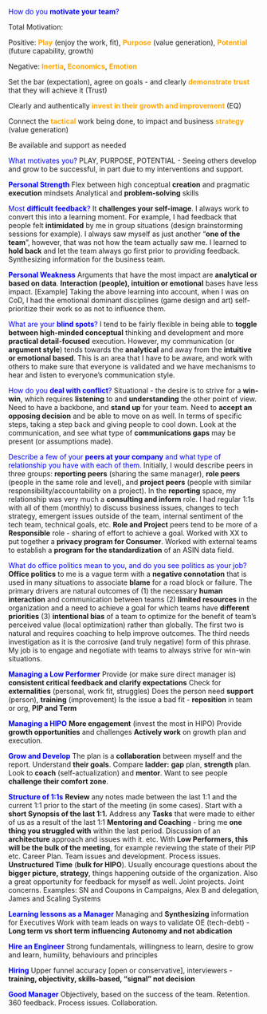 <span style="color:blue">How do you **motivate your team**?</span>

Total Motivation:

  Positive: <span style="color:orange">**Play**</span> (enjoy the work, fit), <span style="color:orange">**Purpose**</span> (value generation), <span style="color:orange">**Potential**</span> (future capability, growth)
  
  Negative: <span style="color:orange">**Inertia**</span>, <span style="color:orange">**Economics**</span>, <span style="color:orange">**Emotion**</span>

Set the bar (expectation), agree on goals - and clearly <span style="color:orange">**demonstrate trust**</span> that they will achieve it (Trust)

Clearly and authentically <span style="color:orange">**invest in their growth and improvement**</span> (EQ)

Connect the <span style="color:orange">**tactical**</span> work being done, to impact and business <span style="color:orange">**strategy**</span> (value generation)

Be available and support as needed

<span style="color:blue">What motivates you?</span>
PLAY, PURPOSE, POTENTIAL - Seeing others develop and grow to be successful, in part due to my interventions and support.

<span style="color:blue">**Personal Strength**</span>
Flex between high conceptual **creation** and pragmatic **execution** mindsets
Analytical and **problem-solving** skills

<span style="color:blue">Most **difficult feedback**?</span>
It **challenges your self-image**. I always work to convert this into a learning moment. For example, I had feedback that people felt **intimidated** by me in group situations (design brainstorming sessions for example). I always saw myself as just another “**one of the team**”, however, that was not how the team actually saw me. I learned to **hold back** and let the team always go first prior to providing feedback.
Synthesizing information for the business team.

<span style="color:blue">**Personal Weakness**</span>
Arguments that have the most impact are **analytical or based on data**.
**Interaction (people), intuition or emotional** bases have less impact.
[Example] Taking the above learning into account, when I was on CoD, I had the emotional dominant disciplines (game design and art) self-prioritize their work so as not to influence them.

<span style="color:blue">What are your **blind spots**?</span>
I tend to be fairly flexible in being able to **toggle between high-minded conceptual** thinking and development and more **practical detail-focused** execution. However, my communication (or **argument style**) tends towards the **analytical** and away from the **intuitive or emotional based**. This is an area that I have to be aware, and work with others to make sure that everyone is validated and we have mechanisms to hear and listen to everyone’s communication style.

<span style="color:blue">How do you **deal with conflict**?</span>
Situational - the desire is to strive for a **win-win**, which requires **listening** to and **understanding** the other point of view. Need to have a backbone, and **stand up** for your team. Need to **accept an opposing decision** and be able to move on as well. In terms of specific steps, taking a step back and giving people to cool down. Look at the communication, and see what type of **communications gaps** may be present (or assumptions made). 

<span style="color:blue">Describe a few of your **peers at your company** and what type of relationship you have with each of them.</span>
Initially, I would describe peers in three groups: **reporting peers** (sharing the same manager), **role peers** (people in the same role and level), and **project peers** (people with similar responsibility/accountability on a project). In the **reporting** space, my relationship was very much a **consulting and inform** role. I had regular 1:1s with all of them (monthly) to discuss business issues, changes to tech strategy, emergent issues outside of the team, internal sentiment of the tech team, technical goals, etc. **Role and Project** peers tend to be more of a **Responsible** role - sharing of effort to achieve a goal. Worked with XX to put together a **privacy program for Consumer**. Worked with external teams to establish a **program for the standardization** of an ASIN data field.

<span style="color:blue">What do office politics mean to you, and do you see politics as your job?</span>
**Office politics** to me is a vague term with a **negative connotation** that is used in many situations to associate **blame** for a road block or failure. The primary drivers are natural outcomes of (1) the necessary **human interaction** and communication between teams (2) **limited resources** in the organization and a need to achieve a goal for which teams have **different priorities** (3) **intentional bias** of a team to optimize for the benefit of team’s perceived value (local optimization) rather than globally. The first two is natural and requires coaching to help improve outcomes. The third needs investigation as it is the corrosive (and truly negative) form of this phrase.
My job is to engage and negotiate with teams to always strive for win-win situations.

<span style="color:blue">**Managing a Low Performer**</span>
Provide (or make sure direct manager is) **consistent critical feedback and clarify expectations**
Check for **externalities** (personal, work fit, struggles)
Does the person need **support** (person), **training** (improvement)
Is the issue a bad fit - **reposition** in team or org, **PIP and Term**

<span style="color:blue">**Managing a HIPO**</span>
**More engagement** (invest the most in HIPO)
Provide **growth opportunities** and challenges
**Actively work** on growth plan and execution.

<span style="color:blue">**Grow and Develop**</span>
The plan is a **collaboration** between myself and the report. Understand **their goals**.
Compare **ladder:** **gap** plan, **strength** plan. 
Look to **coach** (self-actualization) and **mentor**. 
Want to see people **challenge their comfort zone**. 

<span style="color:blue">**Structure of 1:1s**</span>
**Review** any notes made between the last 1:1 and the current 1:1 prior to the start of the meeting (in some cases).
Start with a **short Synopsis of the last 1:1.** 
Address any **Tasks** that were made to either of us as a result of the last 1:1
**Mentoring and Coaching** - bring me **one thing you struggled with** within the last period. Discussion of an **architecture** approach and issues with it. etc. With **Low Performers, this will be the bulk of the meeting**, for example reviewing the state of their PIP etc. Career Plan. Team issues and development. Process issues.
**Unstructured Time** (**bulk for HIPO**). Usually encourage questions about the **bigger picture, strategy**, things happening outside of the organization. Also a great opportunity for feedback for myself as well. Joint projects. Joint concerns.
Examples: SN and Coupons in Campaigns, Alex B and delegation, James and Scaling Systems

<span style="color:blue">**Learning lessons as a Manager**</span>
Managing and **Synthesizing** information for Executives
Work with team leads on ways to validate OE (tech-debt) - **Long term vs short term influencing**
**Autonomy and not abdication**

<span style="color:blue">**Hire an Engineer**</span>
Strong fundamentals, willingness to learn, desire to grow and learn, humility, behaviours and principles

<span style="color:blue">**Hiring**</span>
Upper funnel accuracy [open or conservative], interviewers - **training, objectivity, skills-based, “signal” not decision**

<span style="color:blue">**Good Manager**</span>
Objectively, based on the success of the team. Retention. 360 feedback. Process issues. Collaboration.



